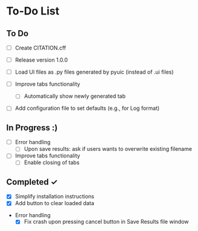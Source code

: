 # To-Do List

## To Do
- [ ] Create CITATION.cff
- [ ] Release version 1.0.0

- [ ] Load UI files as .py files generated by pyuic (instead of .ui files)

- [ ] Improve tabs functionality
  - [ ] Automatically show newly generated tab
- [ ] Add configuration file to set defaults (e.g., for Log format)

## In Progress :)
- [ ] Error handling
  - [ ] Upon save results: ask if users wants to overwrite existing filename
- [ ] Improve tabs functionality
  - [ ] Enable closing of tabs

## Completed ✓
- [x] Simplify installation instructions
- [x] Add button to clear loaded data
- Error handling
   - [x] Fix crash upon pressing cancel button in Save Results file window
